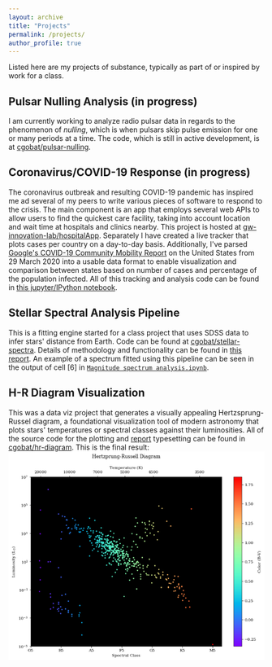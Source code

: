 ```yaml
---
layout: archive
title: "Projects"
permalink: /projects/
author_profile: true
---
```


Listed here are my projects of substance, typically as part of or inspired by work for a class.

Pulsar Nulling Analysis (in progress)
------
I am currently working to analyze radio pulsar data in regards to the phenomenon of _nulling_, which is when pulsars skip pulse emission for one or many periods at a time. The code, which is still in active development, is at [cgobat/pulsar-nulling](https://github.com/cgobat/pulsar-nulling).

Coronavirus/COVID-19 Response (in progress)
------
The coronavirus outbreak and resulting COVID-19 pandemic has inspired me ad several of my peers to write various pieces of software to respond to the crisis. The main component is an app that employs several web APIs to allow users to find the quickest care facility, taking into account location and wait time at hospitals and clinics nearby. This project is hosted at [gw-innovation-lab/hospitalApp](https://github.com/gw-innovation-lab/hospitalApp). Separately I have created a live tracker that plots cases per country on a day-to-day basis. Additionally, I've parsed [Google's COVID-19 Community Mobility Report](https://www.google.com/covid19/mobility/) on the United States from 29 March 2020 into a usable data format to enable visualization and comparison between states based on number of cases and percentage of the population infected. All of this tracking and analysis code can be found in [this jupyter/IPython notebook](https://drive.google.com/file/d/1e_QzNep3Kp-xscIe2_PvDgDmrV5ZX6aT/view?usp=sharing).

Stellar Spectral Analysis Pipeline
------
This is a fitting engine started for a class project that uses SDSS data to infer stars' distance from Earth. Code can be found at [cgobat/stellar-spectra](https://github.com/cgobat/stellar-spectra). Details of methodology and functionality can be found in [this report](https://github.com/cgobat/stellar-spectra/blob/master/Spectral_Analysis_Report.pdf). An example of a spectrum fitted using this pipeline can be seen in the output of cell [6] in [`Magnitude spectrum analysis.ipynb`](https://github.com/cgobat/stellar-spectra/blob/master/Magnitude%20spectrum%20analysis.ipynb).

H-R Diagram Visualization
------
This was a data viz project that generates a visually appealing Hertzsprung-Russel diagram, a foundational visualization tool of modern astronomy that plots stars' temperatures or spectral classes against their luminosities. All of the source code for the plotting and [report](https://github.com/cgobat/hr-diagram/blob/master/LaTeX%20report/H_R_report.pdf) typesetting can be found in [cgobat/hr-diagram](https://github.com/cgobat/hr-diagram). This is the final result: ![H-R.png](https://raw.githubusercontent.com/cgobat/hr-diagram/master/LaTeX%20report/figures/diagram.png)
